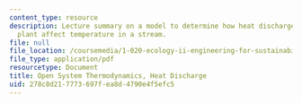 ```yaml
---
content_type: resource
description: Lecture summary on a model to determine how heat discharges from a power
  plant affect temperature in a stream.
file: null
file_location: /coursemedia/1-020-ecology-ii-engineering-for-sustainability-spring-2008/278c8d217773697fea8d4790e4f5efc5_lec11.pdf
file_type: application/pdf
resourcetype: Document
title: Open System Thermodynamics, Heat Discharge
uid: 278c8d21-7773-697f-ea8d-4790e4f5efc5
---
```

